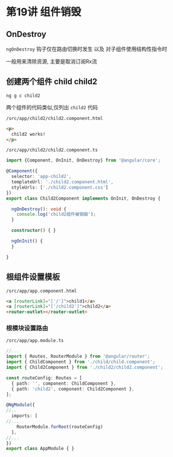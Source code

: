 
# 第19讲 组件销毁

## OnDestroy

`ngOnDestroy` 钩子仅在路由切换时发生 以及 对子组件使用结构性指令时

一般用来清除资源, 主要是取消订阅Rx流

## 创建两个组件 child child2

`ng g c child2`

两个组件的代码类似,仅列出 `child2` 代码

`/src/app/child2/child2.component.html`

```html
<p>
  child2 works!
</p>

```

`/src/app/child2/child2.component.ts`

```ts
import {Component, OnInit, OnDestroy} from '@angular/core';

@Component({
  selector: 'app-child2',
  templateUrl: './child2.component.html',
  styleUrls: ['./child2.component.css']
})
export class Child2Component implements OnInit, OnDestroy {

  ngOnDestroy(): void {
    console.log('child2组件被销毁');
  }

  constructor() { }

  ngOnInit() {
  }

}

```

## 根组件设置模板

`/src/app/app.component.html`

```html
<a [routerLink]="['/']">child1</a>
<a [routerLink]="['/child2']">child2</a>
<router-outlet></router-outlet>
```


### 根模块设置路由

`/src/app/app.module.ts`

```ts
//...
import { Routes, RouterModule } from '@angular/router';
import { ChildComponent } from './child/child.component';
import { Child2Component } from './child2/child2.component';

const routeConfig: Routes = [
  { path: '', component: ChildComponent },
  { path: 'child2', component: Child2Component },
];

@NgModule({
//..
  imports: [
//...
    RouterModule.forRoot(routeConfig)
  ],
//...
})
export class AppModule { }

```

